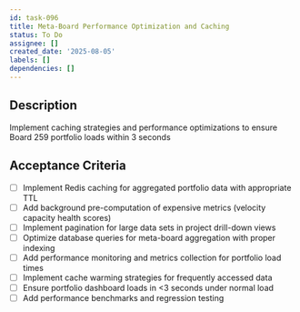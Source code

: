 ```yaml
---
id: task-096
title: Meta-Board Performance Optimization and Caching
status: To Do
assignee: []
created_date: '2025-08-05'
labels: []
dependencies: []
---
```


## Description

Implement caching strategies and performance optimizations to ensure Board 259 portfolio loads within 3 seconds

## Acceptance Criteria

- [ ] Implement Redis caching for aggregated portfolio data with appropriate TTL
- [ ] Add background pre-computation of expensive metrics (velocity capacity health scores)
- [ ] Implement pagination for large data sets in project drill-down views
- [ ] Optimize database queries for meta-board aggregation with proper indexing
- [ ] Add performance monitoring and metrics collection for portfolio load times
- [ ] Implement cache warming strategies for frequently accessed data
- [ ] Ensure portfolio dashboard loads in <3 seconds under normal load
- [ ] Add performance benchmarks and regression testing

